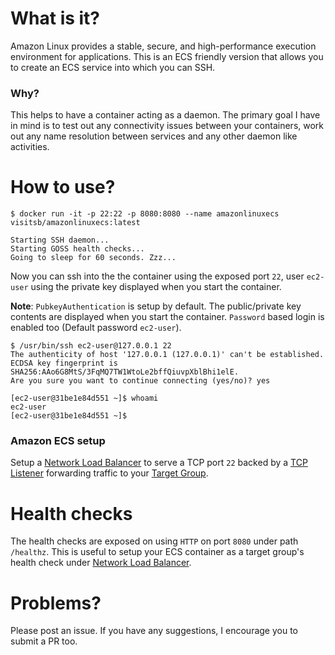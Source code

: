 # What is it?

Amazon Linux provides a stable, secure, and high-performance execution environment for applications. This is an ECS friendly version that allows you to create an ECS service into which you can SSH. 

### Why?

This helps to have a container acting as a daemon. The primary goal I have in mind is to test out any connectivity issues between your containers, work out any name resolution between services and any other daemon like activities.

# How to use?

```shell script
$ docker run -it -p 22:22 -p 8080:8080 --name amazonlinuxecs visitsb/amazonlinuxecs:latest

Starting SSH daemon...
Starting GOSS health checks...
Going to sleep for 60 seconds. Zzz...
```

Now you can ssh into the the container using the exposed port `22`, user `ec2-user` using the private key displayed when you start the container.

**Note**: `PubkeyAuthentication` is setup by default. The public/private key contents are displayed when you start the container. `Password` based login is enabled too (Default password `ec2-user`). 

```shell script
$ /usr/bin/ssh ec2-user@127.0.0.1 22 
The authenticity of host '127.0.0.1 (127.0.0.1)' can't be established.
ECDSA key fingerprint is SHA256:AAo6G8MtS/3FqMQ7TW1WtoLe2bffQiuvpXblBhi1elE.
Are you sure you want to continue connecting (yes/no)? yes

[ec2-user@31be1e84d551 ~]$ whoami
ec2-user
[ec2-user@31be1e84d551 ~]$
```

### Amazon ECS setup

Setup a [Network Load Balancer](https://docs.aws.amazon.com/elasticloadbalancing/latest/network/introduction.html) to serve a TCP port `22` backed by a [TCP Listener](https://docs.aws.amazon.com/elasticloadbalancing/latest/network/create-listener.html) forwarding traffic to your [Target Group](https://docs.aws.amazon.com/elasticloadbalancing/latest/network/create-target-group.html).

# Health checks

The health checks are exposed on using `HTTP` on port `8080` under path `/healthz`. This is useful to setup your ECS container as a target group's health check under [Network Load Balancer](https://docs.aws.amazon.com/elasticloadbalancing/latest/network/introduction.html).

# Problems?

Please post an issue. If you have any suggestions, I encourage you to submit a PR too.